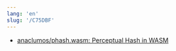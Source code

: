 ```yaml
---
lang: 'en'
slug: '/C75DBF'
---
```


- [anaclumos/phash.wasm: Perceptual Hash in WASM](https://github.com/anaclumos/pHash.wasm)